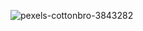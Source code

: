 ![pexels-cottonbro-3843282](https://github.com/user-attachments/assets/a6ca463c-1aba-443c-92be-1d8f32b004df)
